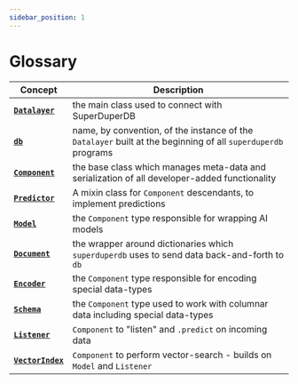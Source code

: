 ```yaml
---
sidebar_position: 1
---
```


# Glossary

| Concept | Description |
| - | - |
| [**`Datalayer`**](./datalayer_overview.md) | the main class used to connect with SuperDuperDB |
| [**`db`**](../setup/connecting.md) | name, by convention, of the instance of the `Datalayer` built at the beginning of all `superduperdb` programs |
| [**`Component`**](./component_abstraction.md) | the base class which manages meta-data and serialization of all developer-added functionality |
| [**`Predictor`**](./predictors_and_models.md) | A mixin class for `Component` descendants, to implement predictions |
| [**`Model`**](./predictors_and_models.md) | the `Component` type responsible for wrapping AI models |
| [**`Document`**](./document_encoder_abstraction.md#document) | the wrapper around dictionaries which `superduperdb` uses to send data back-and-forth to `db` |
| [**`Encoder`**](./document_encoder_abstraction.md#encoder) | the `Component` type responsible for encoding special data-types |
| [**`Schema`**](./document_encoder_abstraction.md#schema) | the `Component` type used to work with columnar data including special data-types |
| [**`Listener`**](../walkthrough/daemonizing_models_with_listeners.md) | `Component` to "listen" and `.predict` on incoming data |
| [**`VectorIndex`**](../walkthrough/vector_search.md) | `Component` to perform vector-search - builds on `Model` and `Listener` |
